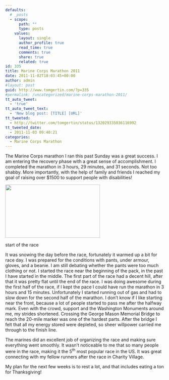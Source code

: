 ```yaml
---
defaults:
  # _posts
  - scope:
      path: ""
      type: posts
    values:
      layout: single
      author_profile: true
      read_time: true
      comments: true
      share: true
      related: true
id: 335
title: Marine Corps Marathon 2011
date: 2011-11-02T18:03:45+00:00
author: admin
#layout: post
guid: http://www.tomgertin.com/?p=335
#permalink: /uncategorized/marine-corps-marathon-2011/
tt_auto_tweet:
  - 'true'
tt_auto_tweet_text:
  - 'New blog post: [TITLE] [URL]'
tt_tweeted:
  - http://twitter.com/tomgertin/status/132029335036116992
tt_tweeted_date:
  - 2011-11-03 09:40:21
categories:
  - Marine Corps Marathon
---
```

The Marine Corps marathon I ran this past Sunday was a great success. I am entering the recovery phase with a great sense of accomplishment. I completed the marathon in 3 hours, 29 minutes, and 31 seconds. Not too shabby. More importantly, with the help of family and friends I reached my goal of raising over $1500 to support people with disabilities!

<div id="attachment_336" style="width: 310px" class="wp-caption alignnone">
  <a href="http://www.tomgertin.com/blog/wp-content/uploads/2011/11/mcm_start.jpg"><img class="size-medium wp-image-336" title="mcm_start" src="http://www.tomgertin.com/blog/wp-content/uploads/2011/11/mcm_start-300x168.jpg" alt="" width="300" height="168" /></a>
  
  <p class="wp-caption-text">
    start of the race
  </p>
</div>

It was snowing the day before the race, fortunately it warmed up a bit for race day. I was prepared for the conditions with pants, under armour, gloves, and a beanie. I am still debating whether the pants were too much clothing or not. I started the race near the beginning of the pack, in the past I have started in the middle. The first part of the race had a decent hill, after that it was pretty flat until the end of the race. I was doing awesome during the first half of the race, if I kept the pace I could have run the marathon in 3 hours and 15 minutes. Unfortunately I started running out of gas and had to slow down for the second half of the marathon. I don’t know if I like starting near the front, because a lot of people started to pass me after the halfway mark. Even with the crowd, support and the Washington Monuments around me, my strides shortened. Crossing the George Mason Memorial Bridge to reach the 20-mile marker was one of the hardest parts. After the bridge I felt that all my energy stored were depleted, so sheer willpower carried me through to the finish line.

The marines did an excellent job of organizing the race and making sure everything went smoothly. It wasn’t noticeable to me that so many people were in the race, making it the 5<sup>th</sup> most popular race in the US. It was great connecting with my fellow runners after the race in Charity Village.

My plan for the next few weeks is to rest a lot, and that includes eating a ton for Thanksgiving!
